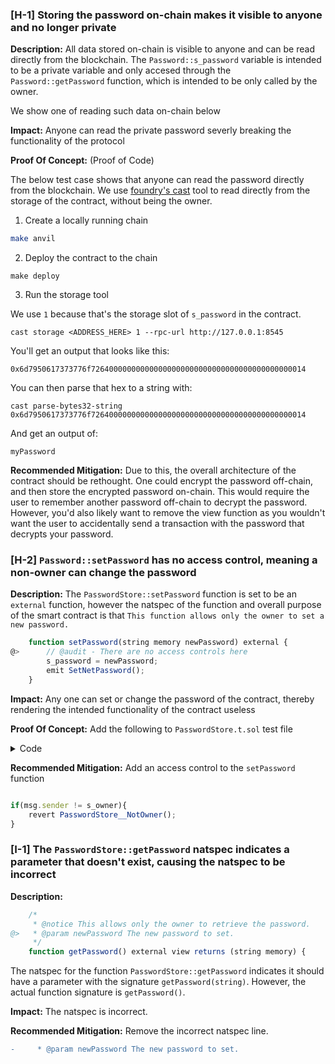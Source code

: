 ### [H-1] Storing the password on-chain makes it visible to anyone and no longer private 

**Description:** All data stored on-chain is visible to anyone and can be read directly from the blockchain. The `Password::s_password` variable is intended to be a private variable and only accesed through the `Password::getPassword` function, which is intended to be only called by the owner.

We show one of reading such data on-chain below

**Impact:** Anyone can read the private password severly breaking the functionality of the protocol

**Proof Of Concept:** (Proof of Code) 

The below test case shows that anyone can read the password directly from the blockchain. We use [foundry's cast](https://github.com/foundry-rs/foundry) tool to read directly from the storage of the contract, without being the owner. 

1. Create a locally running chain
```bash
make anvil
```

2. Deploy the contract to the chain

```
make deploy 
```

3. Run the storage tool

We use `1` because that's the storage slot of `s_password` in the contract.

```
cast storage <ADDRESS_HERE> 1 --rpc-url http://127.0.0.1:8545
```

You'll get an output that looks like this:

`0x6d7950617373776f726400000000000000000000000000000000000000000014`

You can then parse that hex to a string with:

```
cast parse-bytes32-string 0x6d7950617373776f726400000000000000000000000000000000000000000014
```

And get an output of:

```
myPassword
```

**Recommended Mitigation:** Due to this, the overall architecture of the contract should be rethought. One could encrypt the password off-chain, and then store the encrypted password on-chain. This would require the user to remember another password off-chain to decrypt the password. However, you'd also likely want to remove the view function as you wouldn't want the user to accidentally send a transaction with the password that decrypts your password.

### [H-2] `Password::setPassword` has no access control, meaning a non-owner can change the password 

**Description:** The `PasswordStore::setPassword` function is set to be an `external` function, however the natspec of the function and overall purpose of the smart contract is that `This function allows only the owner to set a new password.`

```javascript
    function setPassword(string memory newPassword) external {
@>      // @audit - There are no access controls here
        s_password = newPassword;
        emit SetNetPassword();
    }
```

**Impact:** Any one can set or change the password of the contract, thereby rendering the intended functionality of the contract useless

**Proof Of Concept:** Add the following to `PasswordStore.t.sol` test file 

<details>
<summary>Code </summary>

```javascript 
    function test_anybody_can_change_password(address randomAddress) public {
        vm.assume(randomAddress != owner);
        vm.prank(randomAddress);
        string memory expectedPassword = "my new Password";
        passwordStore.setPassword(expectedPassword);

        vm.prank(msg.sender);
        string memory actualPassword = passwordStore.getPassword();
        assertEq(actualPassword, expectedPassword);
    }
```

</details>

**Recommended Mitigation:** Add an access control to the `setPassword` function 

```javascript

if(msg.sender != s_owner){
    revert PasswordStore__NotOwner();
}

```

### [I-1]  The `PasswordStore::getPassword` natspec indicates a parameter that doesn't exist, causing the natspec to be incorrect

**Description:** 

```javascript
    /*
     * @notice This allows only the owner to retrieve the password.
@>   * @param newPassword The new password to set.
     */
    function getPassword() external view returns (string memory) {
```

The natspec for the function `PasswordStore::getPassword` indicates it should have a parameter with the signature `getPassword(string)`. However, the actual function signature is `getPassword()`.

**Impact:** The natspec is incorrect.

**Recommended Mitigation:** Remove the incorrect natspec line.

```diff
-     * @param newPassword The new password to set.
```